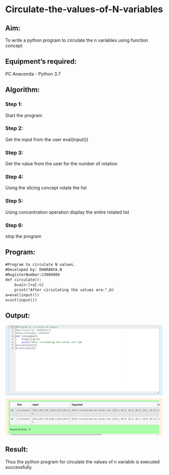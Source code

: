 # Circulate-the-values-of-N-variables
## Aim:
To write a python program to circulate the n variables using function concept
## Equipment’s required:
PC
Anaconda - Python 3.7
## Algorithm: 
### Step 1: 
Start the program

### Step 2:
Get the input from the user eval(input())

### Step 3: 
Get the value from the user for the number of rotation

### Step 4: 
Using the slicing concept rotate the list

### Step 5: 
Using concentration operation display the entire rotated list

### Step 6: 
stop the program

## Program:
```
#Program to circulate N values.
#Developed by: DHARANYA.N
#RegisterNumber:23006980
def circulate():
    b=a[n:]+a[:n]
    print("After circulating the values are:",b)
a=eval(input())
n=int(input())

```

## Output:
![Alt text](<Screenshot 2023-11-28 210937.png>)
## Result:
Thus the python program for circulate the values of n variable is executed successfully.
